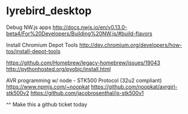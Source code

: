 # lyrebird_desktop

Debug NW.js apps
http://docs.nwjs.io/en/v0.13.0-beta4/For%20Developers/Building%20NW.js/#build-flavors

Install Chromium Depot Tools
http://dev.chromium.org/developers/how-tos/install-depot-tools

https://github.com/Homebrew/legacy-homebrew/issues/19043
http://pythonhosted.org/pyobjc/install.html

AVR programming w/ node - STK500 Protocol (32u2 compliant)
https://www.npmjs.com/~noopkat
https://github.com/noopkat/avrgirl-stk500v2
https://github.com/jacobrosenthal/js-stk500v1

^^ Make this a github ticket today
